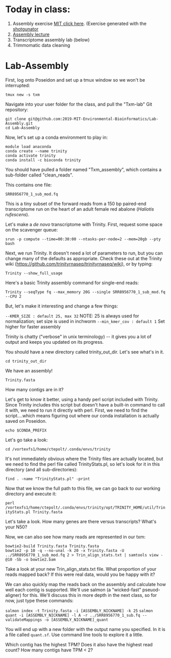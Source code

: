 # Today in class:

1. Assembly exercise [MIT click here](https://docs.google.com/drawings/d/1e0vZkHr9MCihNQN9SQ8KAZIZmt3tF-a6vsR2Ts-5TMA/edit?usp=sharing). (Exercise generated with the [shotgunator](http://lyorn.idyll.org/~t/assembly-exercise/)
2. [Assembly lecture](https://docs.google.com/presentation/d/19fLb5RsHCdPkPE5QT7y7EJNzvQ2R4d8fH94HHrAu04c/edit#slide=id.p)
3. Transcriptome assembly lab (below)
4. Trimmomatic data cleaning

# Lab-Assembly

First, log onto Poseidon and set up a tmux window so we won't be interrupted:

`tmux new -s txm`

Navigate into your user folder for the class, and pull the "Txm-lab" Git repository:

```
git clone git@github.com:2019-MIT-Environmental-Bioinformatics/Lab-Assembly.git
cd Lab-Assembly
```

Now, let's set up a conda environment to play in:

```
module load anaconda
conda create --name trinity
conda activate trinity
conda install -c bioconda trinity
```

You should have pulled a folder named "Txm_assembly", which contains a sub-folder called "clean_reads".

This contains one file:

`SRR8956770_1_sub_mod.fq`

This is a tiny subset of the forward reads from a 150 bp paired-end transcriptome run on the heart of an adult female red abalone (*Haliotis rufescens*).

Let's make a *de novo* transcriptome with Trinity. First, request some space on the scavenger queue:

`srun -p compute --time=00:30:00 --ntasks-per-node=2 --mem=20gb --pty bash`

Next, we run Trinity. It doesn't need a lot of parameters to run, but you can change many of the defaults as appropriate. Check these out at the Trinity wiki (https://github.com/trinityrnaseq/trinityrnaseq/wiki), or by typing:

`Trinity --show_full_usage`

Here's a basic Trinity assembly command for single-end reads:

`Trinity --seqType fq --max_memory 20G --single SRR8956770_1_sub_mod.fq --CPU 2`

But, let's make it interesting and change a few things:

`--KMER_SIZE : default 25, max 32` NOTE: 25 is always used for normalization; set size is used in inchworm
`--min_kmer_cov : default 1` Set higher for faster assembly

Trinity is chatty ("verbose" in unix terminology) -- it gives you a lot of output and keeps you updated on its progress.

You should have a new directory called trinity_out_dir. Let's see what's in it.

`cd trinity_out_dir`

We have an assembly!

`Trinity.fasta`

How many contigs are in it?

Let's get to know it better, using a handy perl script included with Trinity. Since Trinity includes this script but doesn't have a built-in command to call it with, we need to run it directly with perl. First, we need to find the script....which means figuring out where our conda installation is actually saved on Poseidon.

`echo $CONDA_PREFIX`

Let's go take a look:

`cd /vortexfs1/home/ctepolt/.conda/envs/trinity`

It's not immediately obvious where the Trinity files are actually located, but we need to find the perl file called TrinityStats.pl, so let's look for it in this directory (and all sub-directories):

`find . -name "TrinityStats.pl" -print`

Now that we know the full path to this file, we can go back to our working directory and execute it:

`perl /vortexfs1/home/ctepolt/.conda/envs/trinity/opt/TRINITY_HOME/util/TrinityStats.pl Trinity.fasta`

Let's take a look. How many genes are there versus transcripts? What's your N50?

Now, we can also see how many reads are represented in our txm:

```
bowtie2-build Trinity.fasta Trinity.fasta
bowtie2 -p 10 -q --no-unal -k 20 -x Trinity.fasta -U ../SRR8956770_1_sub_mod.fq 2 > Trin_align_stats.txt | samtools view -@10 -Sb -o bowtie2.bam
```

Take a look at your new Trin_align_stats.txt file. What proportion of your reads mapped back? If this were real data, would you be happy with it?

We can also quickly map the reads back on the assembly and calculate how well each contig is supported. We'll use salmon (a "wicked-fast" pseuod-aligner) for this. We'll discuss this in more depth in the next class, so for now, just type these commands:

`salmon index -t Trinity.fasta -i [ASSEMBLY_NICKNAME] -k 25`
`salmon quant -i [ASSEMBLY_NICKNAME] -l A -r ../SRR8956770_1_sub.fq --validateMappings -o [ASSEMBLY_NICKNAME]_quant`

You will end up with a new folder with the output name you specified. In it is a file called `quant.sf`. Use command line tools to explore it a little.

Which contig has the highest TPM? Does it also have the highest read count?
How many contigs have TPM < 2?
